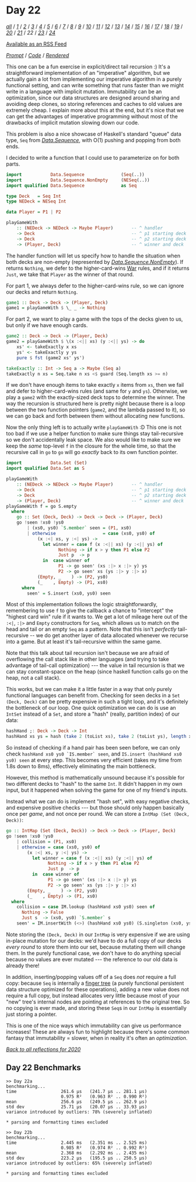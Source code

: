 Day 22
===

<!--
This section is generated and compiled by the build script at ./Build.hs from
the file `./reflections/day22.md`.  If you want to edit this, edit
that file instead!
-->

*[all][reflections]* / *[1][day01]* / *[2][day02]* / *[3][day03]* / *[4][day04]* / *[5][day05]* / *[6][day06]* / *[7][day07]* / *[8][day08]* / *[9][day09]* / *[10][day10]* / *[11][day11]* / *[12][day12]* / *[13][day13]* / *[14][day14]* / *[15][day15]* / *[16][day16]* / *[17][day17]* / *[18][day18]* / *[19][day19]* / *[20][day20]* / *[21][day21]* / *22* / *[23][day23]* / *[24][day24]*

[reflections]: https://github.com/mstksg/advent-of-code-2020/blob/master/reflections.md
[day01]: https://github.com/mstksg/advent-of-code-2020/blob/master/reflections-out/day01.md
[day02]: https://github.com/mstksg/advent-of-code-2020/blob/master/reflections-out/day02.md
[day03]: https://github.com/mstksg/advent-of-code-2020/blob/master/reflections-out/day03.md
[day04]: https://github.com/mstksg/advent-of-code-2020/blob/master/reflections-out/day04.md
[day05]: https://github.com/mstksg/advent-of-code-2020/blob/master/reflections-out/day05.md
[day06]: https://github.com/mstksg/advent-of-code-2020/blob/master/reflections-out/day06.md
[day07]: https://github.com/mstksg/advent-of-code-2020/blob/master/reflections-out/day07.md
[day08]: https://github.com/mstksg/advent-of-code-2020/blob/master/reflections-out/day08.md
[day09]: https://github.com/mstksg/advent-of-code-2020/blob/master/reflections-out/day09.md
[day10]: https://github.com/mstksg/advent-of-code-2020/blob/master/reflections-out/day10.md
[day11]: https://github.com/mstksg/advent-of-code-2020/blob/master/reflections-out/day11.md
[day12]: https://github.com/mstksg/advent-of-code-2020/blob/master/reflections-out/day12.md
[day13]: https://github.com/mstksg/advent-of-code-2020/blob/master/reflections-out/day13.md
[day14]: https://github.com/mstksg/advent-of-code-2020/blob/master/reflections-out/day14.md
[day15]: https://github.com/mstksg/advent-of-code-2020/blob/master/reflections-out/day15.md
[day16]: https://github.com/mstksg/advent-of-code-2020/blob/master/reflections-out/day16.md
[day17]: https://github.com/mstksg/advent-of-code-2020/blob/master/reflections-out/day17.md
[day18]: https://github.com/mstksg/advent-of-code-2020/blob/master/reflections-out/day18.md
[day19]: https://github.com/mstksg/advent-of-code-2020/blob/master/reflections-out/day19.md
[day20]: https://github.com/mstksg/advent-of-code-2020/blob/master/reflections-out/day20.md
[day21]: https://github.com/mstksg/advent-of-code-2020/blob/master/reflections-out/day21.md
[day23]: https://github.com/mstksg/advent-of-code-2020/blob/master/reflections-out/day23.md
[day24]: https://github.com/mstksg/advent-of-code-2020/blob/master/reflections-out/day24.md

[Available as an RSS Feed][rss]

[rss]: http://feeds.feedburner.com/jle-advent-of-code-2020

*[Prompt][d22p]* / *[Code][d22g]* / *[Rendered][d22h]*

[d22p]: https://adventofcode.com/2020/day/22
[d22g]: https://github.com/mstksg/advent-of-code-2020/blob/master/src/AOC/Challenge/Day22.hs
[d22h]: https://mstksg.github.io/advent-of-code-2020/src/AOC.Challenge.Day22.html

This one can be a fun exercise in explicit/direct tail recursion :)  It's a
straightforward implementation of an "imperative" algorithm, but we actually
gain a lot from implementing our imperative algorithm in a purely functional
setting, and can write something that runs faster than we might write in a
language with implicit mutation.  Immutability can be an optimization, since
our data structures are designed around sharing and avoiding deep clones, so
storing references and caches to old values are extremely cheap.  I explain
more about this at the end, but it's nice that we can get the advantages of
imperative programming without most of the drawbacks of implicit mutation
slowing down our code.

This problem is also a nice showcase of Haskell's standard "queue" data type,
`Seq` from
*[Data.Sequence](https://hackage.haskell.org/package/containers/docs/Data-Sequence.html)*,
with O(1) pushing and popping from both ends.

I decided to write a function that I could use to parameterize on for both
parts.

```haskell
import           Data.Sequence              (Seq(..))
import           Data.Sequence.NonEmpty     (NESeq(..))
import qualified Data.Sequence              as Seq

type Deck   = Seq Int
type NEDeck = NESeq Int

data Player = P1 | P2

playGameWith
    :: (NEDeck -> NEDeck -> Maybe Player)       -- ^ handler
    -> Deck                                     -- ^ p1 starting deck
    -> Deck                                     -- ^ p2 starting deck
    -> (Player, Deck)                           -- ^ winner and deck
```

The handler function will let us specify how to handle the situation when both
decks are non-empty (represented by
*[Data.Sequence.NonEmpty](https://hackage.haskell.org/package/nonempty-containers/docs/Data-Sequence-NonEmpty.html)*).
If returns `Nothing`, we defer to the
higher-card-wins [War](https://en.wikipedia.org/wiki/War_(card_game)) rules,
and if it returns `Just`, we take that `Player` as the winner of that round.

For part 1, we always defer to the higher-card-wins rule, so we can ignore our
decks and return `Nothing`.

```haskell
game1 :: Deck -> Deck -> (Player, Deck)
game1 = playGameWith $ \_ _ -> Nothing
```

For part 2, we want to play a game with the tops of the decks given to us, but
only if we have enough cards.

```haskell
game2 :: Deck -> Deck -> (Player, Deck)
game2 = playGameWith $ \(x :<|| xs) (y :<|| ys) -> do
    xs' <- takeExactly x xs
    ys' <- takeExactly y ys
    pure $ fst (game2 xs' ys')

takeExactly :: Int -> Seq a -> Maybe (Seq a)
takeExactly n xs = Seq.take n xs <$ guard (Seq.length xs >= n)
```

If we don't have enough items to take exactly `x` items from `xs`, then we fail
and defer to higher-card-wins rules (and same for `y` and `ys`).  Otherwise, we
play a `game2` with the exactly-sized deck tops to determine the winner.  The
way the recursion is structured here is pretty night because there is a loop
between the two function pointers (`game2`, and the lambda passed to it), so we
can go back and forth between them without allocating new functions.

Now the only thing left is to actually write `playGameWith` :D  This one is not
too bad if we use a helper function to make sure things stay tail-recursive so
we don't accidentally leak space.  We also would like to make sure we keep the
*same* top-level `f` in the closure for the whole time, so that the recursive
call in `go` to `go` will go *exactly* back to its own function pointer.

```haskell
import           Data.Set (Set)
import qualified Data.Set as S

playGameWith
    :: (NEDeck -> NEDeck -> Maybe Player)       -- ^ handler
    -> Deck                                     -- ^ p1 starting deck
    -> Deck                                     -- ^ p2 starting deck
    -> (Player, Deck)                           -- ^ winner and deck
playGameWith f = go S.empty
  where
    go :: Set (Deck, Deck) -> Deck -> Deck -> (Player, Deck)
    go !seen !xs0 !ys0
        | (xs0, ys0) `S.member` seen = (P1, xs0)
        | otherwise                  = case (xs0, ys0) of
            (x :<| xs, y :<| ys) ->
              let winner = case f (x :<|| xs) (y :<|| ys) of
                    Nothing -> if x > y then P1 else P2
                    Just p  -> p
              in  case winner of
                    P1 -> go seen' (xs :|> x :|> y) ys
                    P2 -> go seen' xs (ys :|> y :|> x)
            (Empty, _    ) -> (P2, ys0)
            (_    , Empty) -> (P1, xs0)
      where
        seen' = S.insert (xs0, ys0) seen
```

Most of this implementation follows the logic straightforwardly, remembering to
use `f` to give the callback a chance to "intercept" the "highest card win"
rule if it wants to.  We get a lot of mileage here out of the `:<|`, `:|>` and
`Empty` constructors for `Seq`, which allows us to match on the head and tail
or an empty `Seq` as a pattern. Note that this isn't *perfectly*
tail-recursive -- we do get another layer of data allocated whenever we
recurse into a game.  But at least it's tail-recursive within the same game.


Note that this talk about tail recursion isn't because we are afraid of
overflowing the call stack like in other languages (and trying to take
advantage of tail-call optimization) --- the value in tail recursion is that we
can stay constant-space on the heap (since haskell function calls go on the
heap, not a call stack).

This works, but we can make it a little faster in a way that only purely
functional languages can benefit from.  Checking for seen decks in a `Set
(Deck, Deck)` can be pretty expensive in such a tight loop, and it's definitely
the bottleneck of our loop.  One quick optimization we can do is use an
`IntSet` instead of a `Set`, and store a "hash" (really, partition index) of
our data:

```haskell
hashHand ;: Deck -> Deck -> Int
hashHand xs ys = hash (take 2 (toList xs), take 2 (toList ys), length xs)
```

So instead of checking if a hand pair has been seen before, we can only check
``hashHand xs0 ys0 `IS.member` seen``, and `IS.insert (hashHand xs0 ys0) seen`
at every step.  This becomes very efficient (takes my time from 1.8s down to
8ms), effectively eliminating the main bottleneck.

However, this method is mathematically unsound because it's possible for two
different decks to "hash" to the same `Int`.  It didn't happen in my own input,
but it happened when solving the game for one of my friend's inputs.

Instead what we can do is implement "hash set", with easy negative checks, and
expensive positive checks --- but those should only happen basically once per
*game*, and not once per round.  We can store a `IntMap (Set (Deck, Deck))`:

```haskell
go :: IntMap (Set (Deck, Deck)) -> Deck -> Deck -> (Player, Deck)
go !seen !xs0 !ys0
    | collision = (P1, xs0)
    | otherwise = case (xs0, ys0) of
        (x :<| xs, y :<| ys) ->
          let winner = case f (x :<|| xs) (y :<|| ys) of
                Nothing -> if x > y then P1 else P2
                Just p  -> p
          in  case winner of
                P1 -> go seen' (xs :|> x :|> y) ys
                P2 -> go seen' xs (ys :|> y :|> x)
        (Empty, _    ) -> (P2, ys0)
        (_    , Empty) -> (P1, xs0)
  where
    collision = case IM.lookup (hashHand xs0 ys0) seen of
      Nothing -> False
      Just s  -> (xs0, ys0) `S.member` s
    seen' = IM.insertWith (<>) (hashHand xs0 ys0) (S.singleton (xs0, ys0)) seen
```

Note storing the `(Deck, Deck)` in our `IntMap` is very expensive if we are
using in-place mutation for our decks: we'd have to do a full copy of our
decks *every round* to store them into our set, because mutating them will
change them.  In the purely functional case, we don't have to do anything
special because no values are ever mutated --- the reference to our old data is
already there!

In addition, inserting/popping values off of a `Seq` does *not* require a full
copy: because `Seq` is internally a [finger
tree](https://en.wikipedia.org/wiki/Finger_tree) (a purely functional
persistent data structure optimized for these operations), adding a new value
does not require a full copy, but instead allocates very little because most of
your "new" tree's internal nodes are pointing at references to the original
tree.  So no copying is ever made, and storing these `Seq`s in our `IntMap` is
essentially just storing a pointer.

This is one of the nice ways which immutability can give us performance
increases!  These are always fun to highlight because there's some common
fantasy that immutability = slower, when in reality it's often an
*optimization*.


*[Back to all reflections for 2020][reflections]*

## Day 22 Benchmarks

```
>> Day 22a
benchmarking...
time                 261.6 μs   (241.7 μs .. 281.1 μs)
                     0.975 R²   (0.963 R² .. 0.990 R²)
mean                 256.6 μs   (249.5 μs .. 262.9 μs)
std dev              25.71 μs   (20.07 μs .. 33.93 μs)
variance introduced by outliers: 78% (severely inflated)

* parsing and formatting times excluded

>> Day 22b
benchmarking...
time                 2.445 ms   (2.351 ms .. 2.525 ms)
                     0.985 R²   (0.974 R² .. 0.992 R²)
mean                 2.368 ms   (2.292 ms .. 2.435 ms)
std dev              223.2 μs   (195.5 μs .. 250.5 μs)
variance introduced by outliers: 65% (severely inflated)

* parsing and formatting times excluded
```

